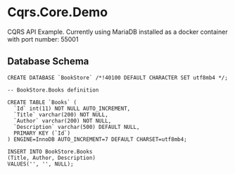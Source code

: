 # Cqrs.Core.Demo
CQRS API Example. Currently using MariaDB installed as a docker container with port number: 55001

## Database Schema

```
CREATE DATABASE `BookStore` /*!40100 DEFAULT CHARACTER SET utf8mb4 */;
```

```
-- BookStore.Books definition

CREATE TABLE `Books` (
  `Id` int(11) NOT NULL AUTO_INCREMENT,
  `Title` varchar(200) NOT NULL,
  `Author` varchar(200) NOT NULL,
  `Description` varchar(500) DEFAULT NULL,
  PRIMARY KEY (`Id`)
) ENGINE=InnoDB AUTO_INCREMENT=7 DEFAULT CHARSET=utf8mb4;
```

```
INSERT INTO BookStore.Books
(Title, Author, Description)
VALUES('', '', NULL);
```
